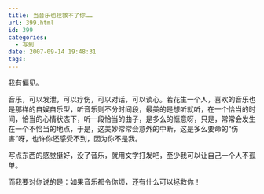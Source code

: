 ```yaml
---
title: 当音乐也拯救不了你……
url: 399.html
id: 399
categories:
  - 写到
date: 2007-09-14 19:48:31
tags:
---
```


我有偏见。  
  
音乐，可以发泄，可以疗伤，可以对话，可以谈心。若花生一个人，喜欢的音乐也是那样的自娱自乐型，听音乐则不分时间段，最美的是想听就听，在一个恰当的时间，恰当的心情状态下，听一段恰当的曲子，是多么的惬意呀，只是，常常会发生在一个不恰当的地点，于是，这美妙常常会意外的中断，这是多么要命的“伤害”呀，也许你还感受不到，因为你不是我。  
  
写点东西的感觉挺好，没了音乐，就用文字打发吧，至少我可以让自己一个人不孤单。  
  
而我要对你说的是：如果音乐都令你烦，还有什么可以拯救你！